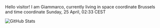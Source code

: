 Hello visitor! I am Giammarco, currently living in space coordinate Brussels and time coordinate Sunday, 25 April, 02:33 CEST

![GitHub Stats](https://github-readme-stats.vercel.app/api?username=grcasanova)
